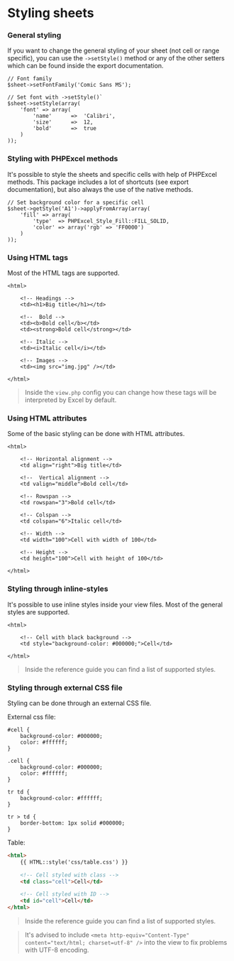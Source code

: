 # Styling sheets

### General styling

If you want to change the general styling of your sheet (not cell or range specific), you can use the `->setStyle()` method or any of the other setters which can be found inside the export documentation.

    // Font family
    $sheet->setFontFamily('Comic Sans MS');

    // Set font with ->setStyle()`
    $sheet->setStyle(array(
        'font' => array(
            'name'      =>  'Calibri',
            'size'      =>  12,
            'bold'      =>  true
        )
    ));

### Styling with PHPExcel methods

It's possible to style the sheets and specific cells with help of PHPExcel methods. This package includes a lot of shortcuts (see export documentation), but also always the use of the native methods.

    // Set background color for a specific cell
    $sheet->getStyle('A1')->applyFromArray(array(
        'fill' => array(
            'type'  => PHPExcel_Style_Fill::FILL_SOLID,
            'color' => array('rgb' => 'FF0000')
        )
    ));

### Using HTML tags

Most of the HTML tags are supported.

    <html>

        <!-- Headings -->
        <td><h1>Big title</h1></td>

        <!--  Bold -->
        <td><b>Bold cell</b></td>
        <td><strong>Bold cell</strong></td>

        <!-- Italic -->
        <td><i>Italic cell</i></td>

        <!-- Images -->
        <td><img src="img.jpg" /></td>

    </html>

> Inside the `view.php` config you can change how these tags will be interpreted by Excel by default.

### Using HTML attributes

Some of the basic styling can be done with HTML attributes.

    <html>

        <!-- Horizontal alignment -->
        <td align="right">Big title</td>

        <!--  Vertical alignment -->
        <td valign="middle">Bold cell</td>

        <!-- Rowspan -->
        <td rowspan="3">Bold cell</td>

        <!-- Colspan -->
        <td colspan="6">Italic cell</td>

        <!-- Width -->
        <td width="100">Cell with width of 100</td>

        <!-- Height -->
        <td height="100">Cell with height of 100</td>

    </html>

### Styling through inline-styles

It's possible to use inline styles inside your view files. Most of the general styles are supported.

    <html>

        <!-- Cell with black background -->
        <td style="background-color: #000000;">Cell</td>

    </html>

> Inside the reference guide you can find a list of supported styles.

### Styling through external CSS file

Styling can be done through an external CSS file.

External css file:

    #cell {
        background-color: #000000;
        color: #ffffff;
    }

    .cell {
        background-color: #000000;
        color: #ffffff;
    }

    tr td {
        background-color: #ffffff;
    }

    tr > td {
        border-bottom: 1px solid #000000;
    }

Table:

```html
<html>
    {{ HTML::style('css/table.css') }}

    <!-- Cell styled with class -->
    <td class="cell">Cell</td>

    <!-- Cell styled with ID -->
    <td id="cell">Cell</td>
</html>
```

> Inside the reference guide you can find a list of supported styles.

> It's advised to include `<meta http-equiv="Content-Type" content="text/html; charset=utf-8" />` into the view to fix problems with UTF-8 encoding.
